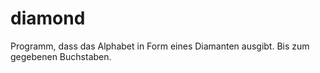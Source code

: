 # diamond
Programm, dass das Alphabet in Form eines Diamanten ausgibt. Bis zum gegebenen Buchstaben.
